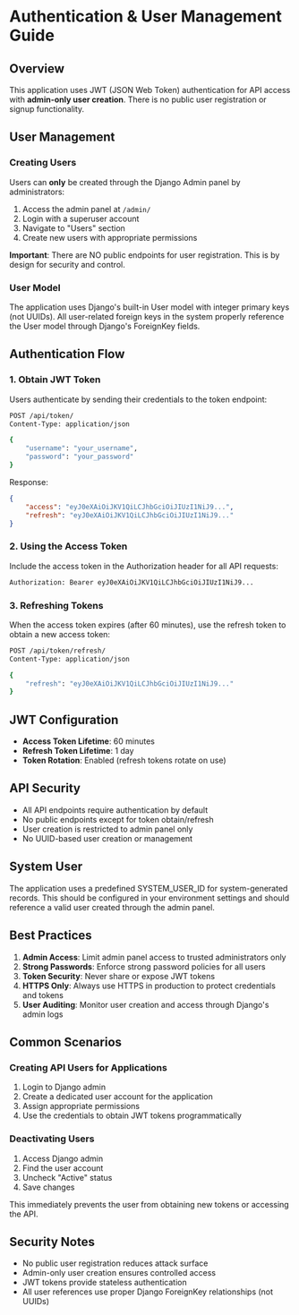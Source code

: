 # Authentication & User Management Guide

## Overview

This application uses JWT (JSON Web Token) authentication for API access with **admin-only user creation**. There is no public user registration or signup functionality.

## User Management

### Creating Users

Users can **only** be created through the Django Admin panel by administrators:

1. Access the admin panel at `/admin/`
2. Login with a superuser account
3. Navigate to "Users" section
4. Create new users with appropriate permissions

**Important**: There are NO public endpoints for user registration. This is by design for security and control.

### User Model

The application uses Django's built-in User model with integer primary keys (not UUIDs). All user-related foreign keys in the system properly reference the User model through Django's ForeignKey fields.

## Authentication Flow

### 1. Obtain JWT Token

Users authenticate by sending their credentials to the token endpoint:

```bash
POST /api/token/
Content-Type: application/json

{
    "username": "your_username",
    "password": "your_password"
}
```

Response:
```json
{
    "access": "eyJ0eXAiOiJKV1QiLCJhbGciOiJIUzI1NiJ9...",
    "refresh": "eyJ0eXAiOiJKV1QiLCJhbGciOiJIUzI1NiJ9..."
}
```

### 2. Using the Access Token

Include the access token in the Authorization header for all API requests:

```bash
Authorization: Bearer eyJ0eXAiOiJKV1QiLCJhbGciOiJIUzI1NiJ9...
```

### 3. Refreshing Tokens

When the access token expires (after 60 minutes), use the refresh token to obtain a new access token:

```bash
POST /api/token/refresh/
Content-Type: application/json

{
    "refresh": "eyJ0eXAiOiJKV1QiLCJhbGciOiJIUzI1NiJ9..."
}
```

## JWT Configuration

- **Access Token Lifetime**: 60 minutes
- **Refresh Token Lifetime**: 1 day
- **Token Rotation**: Enabled (refresh tokens rotate on use)

## API Security

- All API endpoints require authentication by default
- No public endpoints except for token obtain/refresh
- User creation is restricted to admin panel only
- No UUID-based user creation or management

## System User

The application uses a predefined SYSTEM_USER_ID for system-generated records. This should be configured in your environment settings and should reference a valid user created through the admin panel.

## Best Practices

1. **Admin Access**: Limit admin panel access to trusted administrators only
2. **Strong Passwords**: Enforce strong password policies for all users
3. **Token Security**: Never share or expose JWT tokens
4. **HTTPS Only**: Always use HTTPS in production to protect credentials and tokens
5. **User Auditing**: Monitor user creation and access through Django's admin logs

## Common Scenarios

### Creating API Users for Applications

1. Login to Django admin
2. Create a dedicated user account for the application
3. Assign appropriate permissions
4. Use the credentials to obtain JWT tokens programmatically

### Deactivating Users

1. Access Django admin
2. Find the user account
3. Uncheck "Active" status
4. Save changes

This immediately prevents the user from obtaining new tokens or accessing the API.

## Security Notes

- No public user registration reduces attack surface
- Admin-only user creation ensures controlled access
- JWT tokens provide stateless authentication
- All user references use proper Django ForeignKey relationships (not UUIDs)